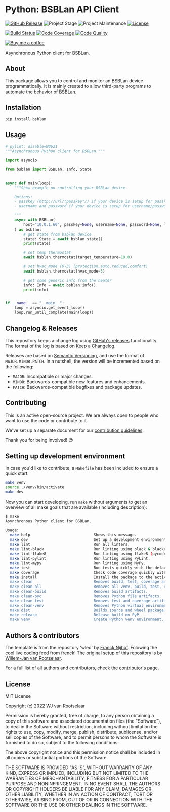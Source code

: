 # Python: BSBLan API Client

[![GitHub Release][releases-shield]][releases]
![Project Stage][project-stage-shield]
![Project Maintenance][maintenance-shield]
[![License][license-shield]](LICENSE.md)

[![Build Status][build-shield]][build]
[![Code Coverage][codecov-shield]][codecov]
[![Code Quality][code-quality-shield]][code-quality]

[![Buy me a coffee][buymeacoffee-shield]][buymeacoffee]

Asynchronous Python client for BSBLan.

## About

This package allows you to control and monitor an BSBLan device
programmatically. It is mainly created to allow third-party programs to automate
the behavior of [BSBLan][bsblanmodule].

## Installation

```bash
pip install bsblan
```

## Usage

```python
# pylint: disable=W0621
"""Asynchronous Python client for BSBLan."""

import asyncio

from bsblan import BSBLan, Info, State


async def main(loop):
    """Show example on controlling your BSBLan device.

    Options:
    - passkey (http://url/"passkey"/) if your device is setup for passkey authentication
    - username and password if your device is setup for username/password authentication

    """
    async with BSBLan(
        host="10.0.1.60", passkey=None, username=None, password=None, loop=loop
    ) as bsblan:
        # get state from bsblan device
        state: State = await bsblan.state()
        print(state)

        # set temp thermostat
        await bsblan.thermostat(target_temperature=19.0)

        # set hvac_mode (0-3) (protection,auto,reduced,comfort)
        await bsblan.thermostat(hvac_mode=3)

        # get some generic info from the heater
        info: Info = await bsblan.info()
        print(info)


if __name__ == "__main__":
    loop = asyncio.get_event_loop()
    loop.run_until_complete(main(loop))
```

## Changelog & Releases

This repository keeps a change log using [GitHub's releases][releases]
functionality. The format of the log is based on
[Keep a Changelog][keepchangelog].

Releases are based on [Semantic Versioning][semver], and use the format
of ``MAJOR.MINOR.PATCH``. In a nutshell, the version will be incremented
based on the following:

- ``MAJOR``: Incompatible or major changes.
- ``MINOR``: Backwards-compatible new features and enhancements.
- ``PATCH``: Backwards-compatible bugfixes and package updates.

## Contributing

This is an active open-source project. We are always open to people who want to
use the code or contribute to it.

We've set up a separate document for our
[contribution guidelines](CONTRIBUTING.md).

Thank you for being involved! :heart_eyes:

## Setting up development environment

In case you'd like to contribute, a `Makefile` has been included to ensure a
quick start.

```bash
make venv
source ./venv/bin/activate
make dev
```

Now you can start developing, run `make` without arguments to get an overview
of all make goals that are available (including description):

```bash
$ make
Asynchronous Python client for BSBLan.

Usage:
  make help                            Shows this message.
  make dev                             Set up a development environment.
  make lint                            Run all linters.
  make lint-black                      Run linting using black & blacken-docs.
  make lint-flake8                     Run linting using flake8 (pycodestyle/pydocstyle).
  make lint-pylint                     Run linting using PyLint.
  make lint-mypy                       Run linting using MyPy.
  make test                            Run tests quickly with the default Python.
  make coverage                        Check code coverage quickly with the default Python.
  make install                         Install the package to the active Python's site-packages.
  make clean                           Removes build, test, coverage and Python artifacts.
  make clean-all                       Removes all venv, build, test, coverage and Python artifacts.
  make clean-build                     Removes build artifacts.
  make clean-pyc                       Removes Python file artifacts.
  make clean-test                      Removes test and coverage artifacts.
  make clean-venv                      Removes Python virtual environment artifacts.
  make dist                            Builds source and wheel package.
  make release                         Release build on PyP
  make venv                            Create Python venv environment.
```

## Authors & contributors

The template is from the repository 'wled' by [Franck Nijhof][frenck].
Folowing the cool [live coding][live-coding] feed from frenck!
The original setup of this repository is by [Willem-Jan van Rootselaar][liudger].

For a full list of all authors and contributors,
check [the contributor's page][contributors].

## License

MIT License

Copyright (c) 2022 WJ van Rootselaar

Permission is hereby granted, free of charge, to any person obtaining a copy
of this software and associated documentation files (the "Software"), to deal
in the Software without restriction, including without limitation the rights
to use, copy, modify, merge, publish, distribute, sublicense, and/or sell
copies of the Software, and to permit persons to whom the Software is
furnished to do so, subject to the following conditions:

The above copyright notice and this permission notice shall be included in all
copies or substantial portions of the Software.

THE SOFTWARE IS PROVIDED "AS IS", WITHOUT WARRANTY OF ANY KIND, EXPRESS OR
IMPLIED, INCLUDING BUT NOT LIMITED TO THE WARRANTIES OF MERCHANTABILITY,
FITNESS FOR A PARTICULAR PURPOSE AND NONINFRINGEMENT. IN NO EVENT SHALL THE
AUTHORS OR COPYRIGHT HOLDERS BE LIABLE FOR ANY CLAIM, DAMAGES OR OTHER
LIABILITY, WHETHER IN AN ACTION OF CONTRACT, TORT OR OTHERWISE, ARISING FROM,
OUT OF OR IN CONNECTION WITH THE SOFTWARE OR THE USE OR OTHER DEALINGS IN THE
SOFTWARE.

[build-shield]: https://github.com/liudger/python-bsblan/workflows/Continuous%20Integration/badge.svg
[build]: https://github.com/liudger/python-bsblan/actions
[buymeacoffee-shield]: https://www.buymeacoffee.com/assets/img/guidelines/download-assets-sm-2.svg
[buymeacoffee]: https://www.buymeacoffee.com/liudger
[code-quality-shield]: https://img.shields.io/lgtm/grade/python/g/liudger/python-bsblan.svg?logo=lgtm&logoWidth=18
[code-quality]: https://lgtm.com/projects/g/liudger/python-bsblan/context:python
[codecov-shield]: https://codecov.io/gh/liudger/python-bsblan/branch/Dev/graph/badge.svg?token=ypos87GGxv
[codecov]: https://codecov.io/gh/liudger/python-bsblan
[contributors]: https://github.com/liudger/python-bsblan/graphs/contributors
[liudger]: https://github.com/liudger
[frenck]: https://github.com/frenck
[keepchangelog]: http://keepachangelog.com/en/1.0.0/
[bsblanmodule]: https://github.com/fredlcore/bsb_lan
[license-shield]: https://img.shields.io/github/license/liudger/python-bsblan.svg
[maintenance-shield]: https://img.shields.io/maintenance/yes/2022.svg
[live-coding]: https://www.youtube.com/watch?v=6LHeoUS1R40

[project-stage-shield]: https://img.shields.io/badge/project%20stage-experimental-yellow.svg
[releases-shield]: https://img.shields.io/github/v/release/liudger/python-bsblan.svg
[releases]: https://github.com/liudger/python-bsblan/releases
[semver]: http://semver.org/spec/v2.0.0.html

